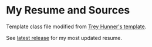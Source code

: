 # My Resume and Sources

Template class file modified from [Trey Hunner's template](https://www.latextemplates.com/template/medium-length-professional-cv).

See [latest release](https://github.com/liu2z2/resume/releases/latest) for my most updated resume.
